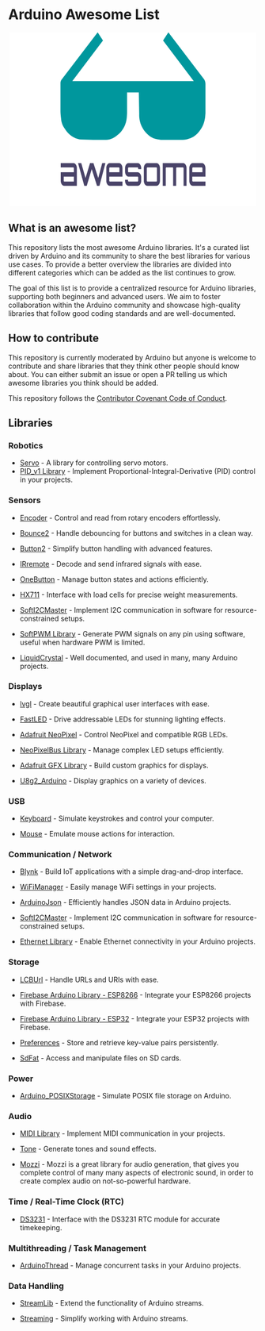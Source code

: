 # Arduino Awesome List

<div align="center">
	<a href="https://vshymanskyy.github.io/StandWithUkraine">
		<img width="500" height="350" src="./media/logo.png" alt="Awesome">
	</a>
</div>

## What is an awesome list?

This repository lists the most awesome Arduino libraries. It's a curated list driven by Arduino and its community to share the best libraries for various use cases. To provide a better overview the libraries are divided into different categories which can be added as the list continues to grow.

The goal of this list is to provide a centralized resource for Arduino libraries, supporting both beginners and advanced users. We aim to foster collaboration within the Arduino community and showcase high-quality libraries that follow good coding standards and are well-documented.

## How to contribute

This repository is currently moderated by Arduino but anyone is welcome to contribute and share libraries that they think other people should know about. You can either submit an issue or open a PR telling us which awesome libraries you think should be added.

This repository follows the [Contributor Covenant Code of Conduct](https://github.com/sindresorhus/awesome/blob/main/code-of-conduct.md).


## Libraries


### Robotics

- [Servo](https://github.com/arduino-libraries/Servo)  - A library for controlling servo motors.
- [PID_v1 Library](https://github.com/br3ttb/Arduino-PID-Library) -   Implement Proportional-Integral-Derivative (PID) control in your projects.

### Sensors

- [Encoder](https://github.com/PaulStoffregen/Encoder) - Control and read from rotary encoders effortlessly.

- [Bounce2](https://github.com/thomasfredericks/Bounce2) - Handle debouncing for buttons and switches in a clean way.

- [Button2](https://github.com/LennartHennigs/Button2) - Simplify button handling with advanced features.

- [IRremote](https://www.arduinolibraries.info/libraries/i-rremote) - Decode and send infrared signals with ease.

- [OneButton](https://github.com/mathertel/OneButton) - Manage button states and actions efficiently.

- [HX711](https://github.com/bogde/HX711) - Interface with load cells for precise weight measurements.

- [SoftI2CMaster](https://github.com/felias-fogg/SoftI2CMaster) - Implement I2C communication in software for resource-constrained setups.

- [SoftPWM Library](https://github.com/bhagman/SoftPWM) - Generate PWM signals on any pin using software, useful when hardware PWM is limited.

- [LiquidCrystal](https://github.com/arduino-libraries/LiquidCrystal) - Well documented, and used in many, many Arduino projects.


### Displays

- [lvgl](https://github.com/lvgl/lvgl) - Create beautiful graphical user interfaces with ease.

- [FastLED](https://github.com/FastLED/FastLED) - Drive addressable LEDs for stunning lighting effects.

- [Adafruit NeoPixel](https://github.com/adafruit/Adafruit_NeoPixel) - Control NeoPixel and compatible RGB LEDs.

- [NeoPixelBus Library](https://github.com/Makuna/NeoPixelBus) - Manage complex LED setups efficiently.

- [Adafruit GFX Library](https://github.com/adafruit/Adafruit-GFX-Library) - Build custom graphics for displays.

- [U8g2_Arduino](https://github.com/olikraus/U8g2_Arduino) - Display graphics on a variety of devices.


### USB

- [Keyboard](https://github.com/arduino-libraries/Keyboard) - Simulate keystrokes and control your computer.

- [Mouse](https://github.com/arduino-libraries/Mouse) - Emulate mouse actions for interaction.


### Communication / Network

- [Blynk](https://github.com/blynkkk/blynk-library) - Build IoT applications with a simple drag-and-drop interface.

- [WiFiManager](https://github.com/tzapu/WiFiManager) - Easily manage WiFi settings in your projects.

- [ArduinoJson](https://arduinojson.org/) - Efficiently handles JSON data in Arduino projects.

- [SoftI2CMaster](https://github.com/felias-fogg/SoftI2CMaster) - Implement I2C communication in software for resource-constrained setups.

- [Ethernet Library](https://github.com/arduino-libraries/Ethernet) -  Enable Ethernet connectivity in your Arduino projects.


### Storage

- [LCBUrl](https://github.com/lbussy/LCBUrl) - Handle URLs and URIs with ease.

- [Firebase Arduino Library - ESP8266](https://github.com/mobizt/Firebase-ESP8266) - Integrate your ESP8266 projects with Firebase.

- [Firebase Arduino Library - ESP32](https://github.com/mobizt/Firebase-ESP8266) - Integrate your ESP32 projects with Firebase.

- [Preferences](https://github.com/vshymanskyy/Preferences) - Store and retrieve key-value pairs persistently.

- [SdFat](https://github.com/greiman/SdFat) - Access and manipulate files on SD cards.


### Power

- [Arduino_POSIXStorage](https://github.com/arduino-libraries/Arduino_POSIXStorage/) - Simulate POSIX file storage on Arduino.


### Audio

- [MIDI Library](https://github.com/FortySevenEffects/arduino_midi_library) - Implement MIDI communication in your projects.

- [Tone](https://github.com/bhagman/Tone) - Generate tones and sound effects.

- [Mozzi](https://github.com/sensorium/Mozzi) - Mozzi is a great library for audio generation, that gives you complete control of many many aspects of electronic sound, in order to create complex audio on not-so-powerful hardware.


### Time / Real-Time Clock (RTC)

- [DS3231](https://github.com/NorthernWidget/DS3231) - Interface with the DS3231 RTC module for accurate timekeeping.


### Multithreading / Task Management

- [ArduinoThread](https://github.com/ivanseidel/ArduinoThread) - Manage concurrent tasks in your Arduino projects.


### Data Handling

- [StreamLib](https://github.com/JAndrassy/StreamLib) - Extend the functionality of Arduino streams.

- [Streaming](https://github.com/janelia-arduino/Streaming) - Simplify working with Arduino streams.
